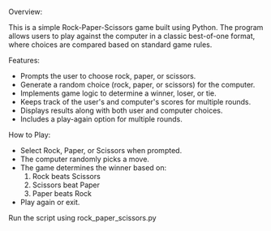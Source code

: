Overview:

This is a simple Rock-Paper-Scissors game built using Python. The program allows users to play against the computer in a classic best-of-one format, where choices are compared based on standard game rules.

Features:
- Prompts the user to choose rock, paper, or scissors.
- Generate a random choice (rock, paper, or scissors) for the computer.
- Implements game logic to determine a winner, loser, or tie.
- Keeps track of the user's and computer's scores for multiple rounds.
- Displays results along with both user and computer choices.
- Includes a play-again option for multiple rounds.

How to Play:
- Select Rock, Paper, or Scissors when prompted.
- The computer randomly picks a move.
- The game determines the winner based on:
  1. Rock beats Scissors
  2. Scissors beat Paper 
  3. Paper beats Rock 
- Play again or exit.

Run the script using rock_paper_scissors.py
